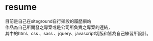 # resume
目前是自己在siteground自行架設的履歷網站
<br>
作品為自己所開發之專案或是公司所負責之專案的連結，
<br>
其中的html、css 、sass 、jquery、javascript切版和皆為自己練習所設計。

